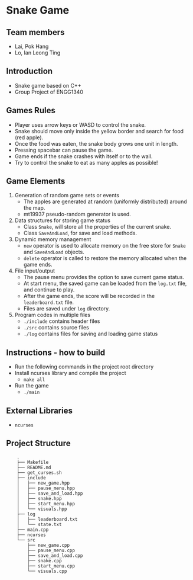 # Snake Game
## Team members
- Lai, Pok Hang
- Lo, Ian Leong Ting

## Introduction
- Snake game based on C++
- Group Project of ENGG1340

## Games Rules
- Player uses arrow keys or WASD to control the snake.
- Snake should move only inside the yellow border and search for food (red apple).
- Once the food was eaten, the snake body grows one unit in length.
- Pressing spacebar can pause the game.
- Game ends if the snake crashes with itself or to the wall.
- Try to control the snake to eat as many apples as possible!

## Game Elements
1. Generation of random game sets or events
    - The apples are generated at random (uniformly distributed) around the map.
    - mt19937 pseudo-random generator is used.
2. Data structures for storing game status
    - Class `Snake`, will store all the properties of the current snake.
    - Class `SaveAndLoad`, for save and load methods.
3. Dynamic memory management
    - `new` operator is used to allocate memory on the free store for `Snake` and `SaveAndLoad` objects.
    - `delete` operator is called to restore the memory allocated when the game ends.
4. File input/output
    - The pause menu provides the option to save current game status.
    - At start menu, the saved game can be loaded from the `log.txt` file, and continue to play.
    - After the game ends, the score will be recorded in the `leaderboard.txt` file.
    - Files are saved under `log` directory.
5. Program codes in multiple files
    - `./include` contains header files
    - `./src` contains source files
    - `./log` contains files for saving and loading game status

## Instructions - how to build
- Run the following commands in the project root directory
- Install ncurses library and compile the project 
    - `make all`
- Run the game
    -  `./main`

## External Libraries
- `ncurses`

## Project Structure
```
    .
    ├── Makefile
    ├── README.md
    ├── get_curses.sh
    ├── include
    │   ├── new_game.hpp
    │   ├── pause_menu.hpp
    │   ├── save_and_load.hpp
    │   ├── snake.hpp
    │   ├── start_menu.hpp
    │   └── visuals.hpp
    ├── log
    │   ├── leaderboard.txt
    │   └── state.txt
    ├── main.cpp
    ├── ncurses
    └── src
        ├── new_game.cpp
        ├── pause_menu.cpp
        ├── save_and_load.cpp
        ├── snake.cpp
        ├── start_menu.cpp
        └── visuals.cpp
```